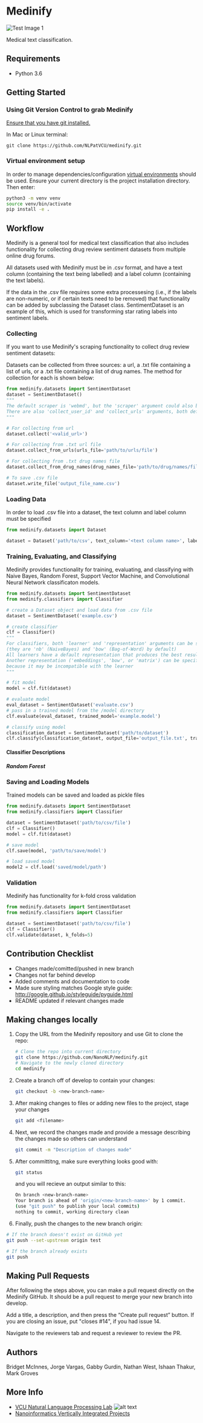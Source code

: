 # Medinify

![Test Image 1](readmeassets/nlplab.png)

Medical text classification. 

## Requirements

* Python 3.6

## Getting Started
### Using Git Version Control to grab Medinify
[Ensure that you have git installed.](https://git-scm.com/downloads)

In Mac or Linux terminal:
```
git clone https://github.com/NLPatVCU/medinify.git
```
### Virtual environment setup
In order to manage dependencies/configuration [virtual environments](https://docs.python.org/3/tutorial/venv.html) should be used.  Ensure your current directory is the project installation directory. Then enter:

```bash
python3 -m venv venv
source venv/bin/activate
pip install -e .
```

## Workflow

Medinify is a general tool for medical text classification that also includes functionality for collecting drug review sentiment datasets from multiple online drug forums.

All datasets used with Medinify must be in .csv format, and have a text column (containing the text being labelled) and a label column (containing the text labels). 

If the data in the .csv file requires some extra processesing (i.e., if the labels are non-numeric, or if certain texts need to be removed) that functionality can be added by subclassing the Dataset class. SentimentDataset is an example of this, which is used for transforming star rating labels into sentiment labels.

### Collecting

If you want to use Medinify's scraping functionality to collect drug review sentiment datasets:

Datasets can be collected from three sources: a url, a .txt file containing a list of urls, or a .txt file containing a list of drug names.
The method for collection for each is shown below:

```python
from medinify.datasets import SentimentDataset
dataset = SentimentDataset()  
"""
The default scraper is 'webmd', but the 'scraper' argument could also be set to 'everydayhealth', 'drugs', or 'drugratingz'
There are also 'collect_user_id' and 'collect_urls' arguments, both default false
"""

# For collecting from url
dataset.collect('<valid_url>')

# For collecting from .txt url file
dataset.collect_from_urls(urls_file='path/to/urls/file')

# For collecting from .txt drug names file
dataset.collect_from_drug_names(drug_names_file='path/to/drug/names/file')

# To save .csv file
dataset.write_file('output_file_name.csv')
```

### Loading Data

In order to load .csv file into a dataset, the text column and label column must be specified

```python
from medinify.datasets import Dataset

dataset = Dataset('path/to/csv', text_column='<text column name>', label_column='<label column name>')
```

### Training, Evaluating, and Classifying

Medinify provides functionality for training, evaluating, and classifying with Naive Bayes, 
Random Forest, Support Vector Machine, and Convolutional Neural Network classificaton models.

```python
from medinify.datasets import SentimentDataset
from medinify.classifiers import Classifier

# create a Dataset object and load data from .csv file
dataset = SentimentDataset('example.csv')

# create classifier
clf = Classifier()
"""
For classifiers, both 'learner' and 'representation' arguments can be specified
(they are 'nb' (NaiveBayes) and 'bow' (Bag-of-Word) by default)
All learners have a default representation that produces the best results. 
Another representation ('embeddings', 'bow', or 'matrix') can be specified, but be careful
because it may be incompatible with the learner
"""

# fit model
model = clf.fit(dataset)

# evaluate model
eval_dataset = SentimentDataset('evaluate.csv')
# pass in a trained model from the /model directory
clf.evaluate(eval_dataset, trained_model='example.model')

# classify using model
classification_dataset = SentimentDataset('path/to/dataset')
clf.classify(classification_dataset, output_file='output_file.txt', trained_model=model)
```
#### Classifier Descriptions

##### Random Forest



### Saving and Loading Models

Trained models can be saved and loaded as pickle files

```python
from medinify.datasets import SentimentDataset
from medinify.classifiers import Classifier

dataset = SentimentDataset('path/to/csv/file')
clf = Classifier()
model = clf.fit(dataset)

# save model
clf.save(model, 'path/to/save/model')

# load saved model
model2 = clf.load('saved/model/path')
```

### Validation

Medinify has functionality for k-fold cross validation

```python
from medinify.datasets import SentimentDataset
from medinify.classifiers import Classifier

dataset = SentimentDataset('path/to/csv/file')
clf = Classifier()
clf.validate(dataset, k_folds=5)
```

## Contribution Checklist

* Changes made/comitted/pushed in new branch
* Changes not far behind develop
* Added comments and documentation to code
* Made sure styling matches Google style guide: <http://google.github.io/styleguide/pyguide.html>
* README updated if relevant changes made

## Making changes locally

1. Copy the URL from the Medinify repository and use Git to clone the repo:

    ```bash
    # Clone the repo into current directory
    git clone https://github.com/NanoNLP/medinify.git
    # Navigate to the newly cloned directory
    cd medinify
    ```

2. Create a branch off of develop to contain your changes:

    ```bash
    git checkout -b <new-branch-name>
    ```

3. After making changes to files or adding new files to the project, stage your changes

    ```bash
    git add <filename>
    ```

4. Next, we record the changes made and provide a message describing the changes made so others can understand

    ```bash
    git commit -m "Description of changes made"
    ```

5. After committitng, make sure everything looks good with:

    ```bash
    git status
    ```

    and you will recieve an output similar to this:

    ```bash
    On branch <new-branch-name>
    Your branch is ahead of 'origin/<new-branch-name>' by 1 commit.
    (use "git push" to publish your local commits)
    nothing to commit, working directory clean
    ```

6. Finally, push the changes to the new branch origin:

```bash
# If the branch doesn't exist on GitHub yet
git push --set-upstream origin test

# If the branch already exists
git push
```

## Making Pull Requests

After following the steps above, you can make a pull request directly on the Medinify GitHub. It should be a pull request to merge your new branch into develop.

Add a title, a description, and then press the “Create pull request” button. If you are closing an issue, put "closes #14", if you had issue 14.

Navigate to the reviewers tab and request a reviewer to review the PR.

## Authors

Bridget McInnes, Jorge Vargas, Gabby Gurdin, Nathan West, Ishaan Thakur, Mark Groves

## More Info

* [VCU Natural Language Processing Lab](https://nlp.cs.vcu.edu/)     ![alt text](https://nlp.cs.vcu.edu/images/vcu_head_logo "VCU")
* [Nanoinformatics Vertically Integrated Projects](https://rampages.us/nanoinformatics/)
